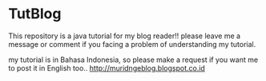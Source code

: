 # TutBlog
This repository is a java tutorial for my blog reader!! please leave me a message or comment if you facing a problem of
understanding my tutorial.

my tutorial is in Bahasa Indonesia, so please make a request if you want me to post it in English too..
http://muridngeblog.blogspot.co.id
